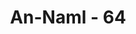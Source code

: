 ---
title: "An-Naml - 64"
no: 64
arabic_no: ٦٤
ayah: اَمَّنْ يَّبْدَؤُا الْخَلْقَ ثُمَّ يُعِيْدُهٗ وَمَنْ يَّرْزُقُكُمْ مِّنَ السَّمَاۤءِ وَالْاَرْضِۗ ءَاِلٰهٌ مَّعَ اللّٰهِ ۗقُلْ هَاتُوْا بُرْهَانَكُمْ اِنْ كُنْتُمْ صٰدِقِيْنَ 
translation: "Bukankah Dia (Allah) yang menciptakan (makhluk) dari permulaannya, kemudian mengulanginya (lagi) dan yang memberikan rezeki kepadamu dari langit dan bumi? Apakah di samping Allah ada tuhan (yang lain)? Katakanlah, “Kemukakanlah bukti kebenaranmu, jika kamu orang yang benar.”"
tafsir: "Pada ayat ini, Allah mengemukakan pertanyaan yang kelima dalam rangka memperlihatkan keadilan dan keesaan-Nya, yaitu siapakah yang menciptakan manusia dari awal sampai terciptanya bentuk yang seindah-indahnya, kemudian mematikannya bila Dia kehendaki, lalu menghidupkannya kembali pada hari Kiamat setelah menjadi tulang-belulang? Siapakah yang memberikan rezeki kepada manusia dari langit dan bumi dengan menurunkan air hujan dari langit yang menyebabkan kesuburan tanah yang menumbuhkan tanam-tanaman yang buahnya bisa dimakan oleh manusia dan binatang ternak? Apakah di samping Allah ada lagi tuhan yang lain?\n\nSetelah mengemukakan lima pertanyaan di atas, yang seharusnya dipikirkan secara mendalam hingga menjadi bukti tentang kekuasaan dan keesaan-Nya, Allah menyuruh Nabi Muhammad supaya menanyakan kepada orang-orang penyembah berhala itu alasan dan bukti-bukti kebenaran sesembahan mereka, \"Tunjukkanlah bukti kebenaranmu jika kamu memang orang yang beriman.\"\n\nDemikian cara Al-Qur'an mengajukan pertanyaan-pertanyaan yang jawabannya harus dicari sendiri oleh manusia. Pertama, air yang turun ke bumi sehingga timbul kehidupan berupa kebun-kebun yang indah. Kedua, menjadikan bumi sebagai tempat tinggal yang menyenangkan dengan adanya sungai, gunung, danau, dan laut. Ketiga, manusia dijadikan khalifah di bumi, yaitu sebagai penguasa dan wakil Tuhan untuk melaksanakan hukum-Nya di muka bumi. Manusia sebagai makhluk yang paling tinggi yang diciptakan Allah melakukan perjalanan di darat maupun pelayaran di laut untuk menyebarkan dakwah hukum-hukum Tuhan. Yang terakhir yaitu meskipun manusia jika sampai pada waktunya meninggal dunia dan dikubur di bumi sehingga jasadnya hancur dan menjadi tanah, tetapi pada hari Kiamat ia dibangkitkan kembali. Demikianlah kekuasaan Allah."
---